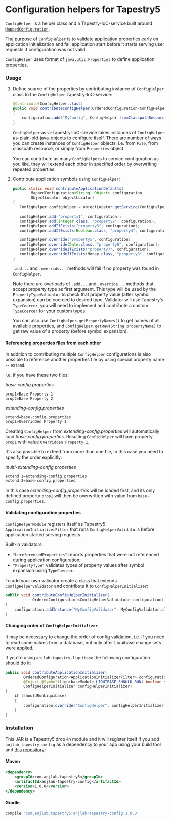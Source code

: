 Configuration helpers for Tapestry5
===================================

`ConfigHelper` is a helper class and a Tapestry-IoC-service built around [`MappedConfiguration`](http://tapestry.apache.org/tapestry-ioc-configuration.html).

The purpose of `ConfigHelper` is to validate application properties early on application initialization and fail application start before it starts serving user requests if configuration was not valid.

`ConfigHelper` uses format of `java.util.Properties` to define application properties.

### Usage

1. Define source of the properties by contributing instance of `ConfigHelper` class to the `ConfigHelper` Tapestry-IoC-service:

    ```java
    @Contribute(ConfigHelper.class)
    public void contributeConfigHelper(OrderedConfiguration<ConfigHelper> configuration) throws IOException
    {
        configuration.add("MyConfig", ConfigHelper.fromClasspathResource("my-config.properties"));
    }
    ```

   `ConfigHelper` as-a-Tapestry-IoC-service takes instances of `ConfigHelper` as-plain-old-java-objects to configure itself. There are number of ways you can create instances of `ConfigHelper` objects, i.e. from `File`, from classpath resource, or simply from `Properties` object.

    You can contribute as many `ConfigHelper`s to service configuration as you like, they will extend each other in specified order by overwriting repeated properties.

2. Contribute application symbols using `ConfigHelper`:

    ```java
    public static void contributeApplicationDefaults(
            MappedConfiguration<String, Object> configuration,
            ObjectLocator objectLocator)
    {
       ConfigHelper configHelper = objectLocator.getService(ConfigHelper.class);

       configHelper.add("property1", configuration);
       configHelper.add(Integer.class, "property2", configuration);
       configHelper.addIfExists("property3", configuration);
       configHelper.addIfExists(Boolean.class, "property4", configuration);

       configHelper.override("property5", configuration);
       configHelper.override(Date.class, "property6", configuration);
       configHelper.overrideIfExists("property7", configuration);
       configHelper.overrideIfExists(Money.class, "property8", configuration);
    }
    ```
    
    `.add...` and `.override...` methods will fail if no property was found in `ConfigHelper`.
    
    Note there are overloads of `.add...` and `.override...` methods that accept property type as first argument. This type will be used by the `PropertyTypeValidator` to check that property value (after symbol expansion) can be coerced to desired type. Validator will use Tapestry's `TypeCoercer`, you will need to implement and contribute a custom `TypeCoercer` for your custom types.
    
    You can also use `ConfigHelper.getPropertyNames()` to get names of all available properties,
    and `ConfigHelper.getRaw(String propertyName)` to get raw value of a property (before symbol expansion).

#### Referencing properties files from each other

In addition to contributing multiple `ConfigHelper` configurations is also possible
to reference another properties file by using special property name -- `extend`.

I.e. if you have these two files:

*base-config.properties*
```
prop1=Base Property 1
prop2=Base Property 2
```

*extending-config.properties*
```
extend=base-config.properties
prop1=Overridden Property 1
```

Creating `ConfigHelper` from *extending-config.properties* will automatically load *base-config.properties*. Resulting `ConfigHelper` will have property `prop1` with value `Overridden Property 1`.

It's also possible to extend from more than one file, in this case you need to specify the order explicitly: 

*multi-extending-config.properties*
```
extend.1=extending-config.properties
extend.2=base-config.properties
```

In this case *extending-config.properties* will be loaded first, and its only defined property `prop1` will then be overwritten with value from `base-config.properties`.


#### Validating configuration properties

`ConfigHelperModule` registers itself as Tapestry5 `ApplicationInitializerFilter`
that runs `ConfigHelperValidator`s before application started serving requests.

Built-in validators:
 - `"UnreferencedProperties"` reports properties that were not referenced during application configuration;
 - `"PropertyType"` validates types of property values after symbol expansion using `TypeCoercer`.

To add your own validator create a class that extends `ConfigHelperValidator` and contribute it to `ConfigHelperInitializer`:

```java
public void contributeConfigHelperInitializer(
            OrderedConfiguration<ConfigHelperValidator> configuration)
{
    configuration.addInstance("MyConfigValidator", MyConfigValidator.class);
}
```

#### Changing order of `ConfigHelperInitializer`

It may be necessary to change the order of config validation, i.e. if you need to read some values from a database, but only after Liquibase change sets were applied.

If you're using `anjlab-tapestry-liquibase` the following configuration should do it:
```java
public void contributeApplicationInitializer(
        OrderedConfiguration<ApplicationInitializerFilter> configuration,
        @Inject @Symbol(LiquibaseModule.LIQUIBASE_SHOULD_RUN) boolean shouldRunLiquibase,
        ConfigHelperInitializer configHelperInitializer)
{
    if (shouldRunLiquibase)
    {
        configuration.override("ConfigHelper", configHelperInitializer, "after:Liquibase");
    }
}
```

### Installation
This JAR is a Tapestry5 drop-in module and it will register itself if you 
add `anjlab-tapestry-config` as a dependency to your app using your build tool
and [this repository](https://github.com/anjlab/anjlab-tapestry-commons#maven-repository):

#### Maven
```xml
<dependency>
    <groupId>com.anjlab.tapestry5</groupId>
    <artifactId>anjlab-tapestry-config</artifactId>
    <version>1.0.0</version>
</dependency>
```

#### Gradle
```groovy
compile 'com.anjlab.tapestry5:anjlab-tapestry-config:1.0.0'
```
